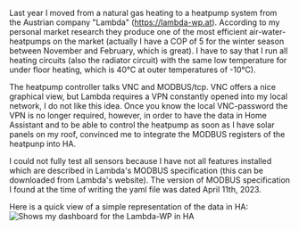 Last year I moved from a natural gas heating to a heatpump system from the Austrian company "Lambda" (https://lambda-wp.at). According to my personal market research they produce one of the most efficient air-water-heatpumps on the market (actually I have a COP of 5 for the winter season between November and February, which is great). I have to say that I run all heating circuits (also the radiator circuit) with the same low temperature for under floor heating, which is 40°C at outer temperatures of -10°C).

The heatpump controller talks VNC and MODBUS/tcp. VNC offers a nice graphical view, but Lambda requires a VPN constantly opened into my local network, I do not like this idea. Once you know the local VNC-password the VPN is no longer required, however, in order to have the data in Home Assistant and to be able to control the heatpump as soon as I have solar panels on my roof, convinced me to integrate the MODBUS registers of the heatpunp into HA.

I could not fully test all sensors because I have not all features installed which are described in Lambda's MODBUS specification (this can be downloaded from Lambda's website). The version of MODBUS specification I found at the time of writing the yaml file was dated April 11th, 2023.

Here is a quick view of a simple representation of the data in HA:
<picture>
  <img alt="Shows my dashboard for the Lambda-WP in HA" src="https://up.picr.de/46939285kg.png">
</picture>
